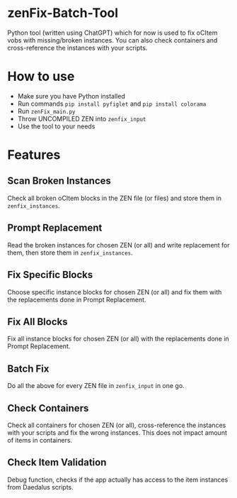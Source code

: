 # zenFix-Batch-Tool
Python tool (written using ChatGPT) which for now is used to fix oCItem vobs with missing/broken instances. You can also check containers and cross-reference the instances with your scripts.

# How to use
- Make sure you have Python installed
- Run commands `pip install pyfiglet` and `pip install colorama`
- Run `zenFix_main.py`
- Throw UNCOMPILED ZEN into `zenfix_input`
- Use the tool to your needs

# Features
## Scan Broken Instances
Check all broken oCItem blocks in the ZEN file (or files) and store them in `zenfix_instances`.
## Prompt Replacement
Read the broken instances for chosen ZEN (or all) and write replacement for them, then store them in `zenfix_instances`.
## Fix Specific Blocks
Choose specific instance blocks for chosen ZEN (or all) and fix them with the replacements done in Prompt Replacement.
## Fix All Blocks
Fix all instance blocks for chosen ZEN (or all) with the replacements done in Prompt Replacement.
## Batch Fix
Do all the above for every ZEN file in `zenfix_input` in one go.
## Check Containers
Check all containers for chosen ZEN (or all), cross-reference the instances with your scripts and fix the wrong instances. This does not impact amount of items in containers.
## Check Item Validation
Debug function, checks if the app actually has access to the item instances from Daedalus scripts.